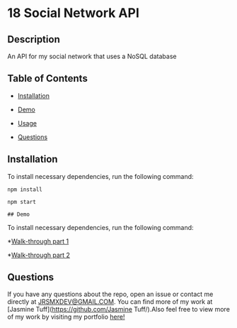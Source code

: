 # 18 Social Network API
  
  
  ## Description
  
  An API for my social network that uses a NoSQL database
  
  ## Table of Contents 
  
  * [Installation](#installation)

  * [Demo](#demo)
  
  * [Usage](#usage)

  * [Questions](#questions)


  
  ## Installation
  
  To install necessary dependencies, run the following command:
  
  ```
  npm install
  
  npm start
  ```

    ## Demo
  
  To install necessary dependencies, run the following command:

  *[Walk-through part 1](https://bit.ly/socialNetworkAPI_Walkthrough_1)

  *[Walk-through part 2](https://bit.ly/socialNetworkAPI_Walkthrough_2)


  
  ## Questions
  
  If you have any questions about the repo, open an issue or contact me directly at JRSMXDEV@GMAIL.COM. You can find more of my work at [Jasmine Tuff](https://github.com/Jasmine Tuff/).Also feel free to view more of my work by visiting my portfolio [here!](https://jasminetuff.github.io/Portfolio/Index.html)
  
  